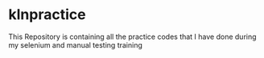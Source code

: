 # klnpractice
This Repository is containing all the practice codes that I have done during my selenium and manual testing training
